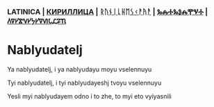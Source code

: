 ### LATINICA | [КИРИЛЛИЦА](../Cyrl/Nablyudatelj.md) | [ᚱᚢᚾᛁᚳᚺᛖᛊᚲᚨᚤᚨ](../Runr/Nablyudatelj.md) | [ⰃⰎⰀⰃⰑⰎⰉⰜⰀ](../Glag/Nablyudatelj.md) | [𐍓𐍠𐍔𐍮𐍝𐍔𐍟𐍔𐍠𐍜𐍡𐍚𐍐𐍴](../Perm/Nablyudatelj.md)

#  Nablyudatelj

Ya nablyudatelj, i ya nablyudayu moyu vselennuyu

Tyi nablyudatelj, i tyi nablyudayeshj tvoyu vselennuyu

Yesli myi nablyudayem odno i to zhe, to myi eto vyiyasnili
